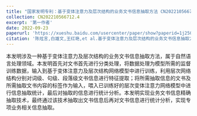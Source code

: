 ```yaml
---
title: "国家发明专利：基于变体注意力及层次结构的业务文书信息抽取方法 CN202210566712.4"
collection: CN202210566712.4
excerpt: '第一作者'
date: 2022-09-23
paperurl: 'https://xueshu.baidu.com/usercenter/paper/show?paperid=1j250cc0a45k0m30101y0p50um019624&site=xueshu_se&hitarticle=1'
citation: '陈炫言,白雄文,王红艳,et al.基于变体注意力及层次结构的业务文书信息抽取方法:CN202210566712.4[P].CN202210566712.4[2024-05-08].'
---
```


本发明涉及一种基于变体注意力及层次结构的业务文书信息抽取方法，属于自然语言处理领域。本发明首先对文书首先进行分类处理，将数据处理为模型所需的监督训练数据，输入到基于变体注意力及层次结构网络模型中进行训练，利用层次网络结构分别对词级、句级、段落级文书信息进行特征提取；将所需抽取信息的文书及所需抽取文书内容的标签作为输入，喂入已训练好的层次变体注意力网络模型中进行信息抽取统计，最后对抽取的信息进行统计分析。本发明实现业务文书信息精确抽取技术，最终通过该技术抽取出文书信息后再对文书信息进行统计分析，实现专项业务相关信息抽取。

